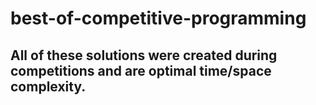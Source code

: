 # best-of-competitive-programming
## All of these solutions were created during competitions and are optimal time/space complexity.
